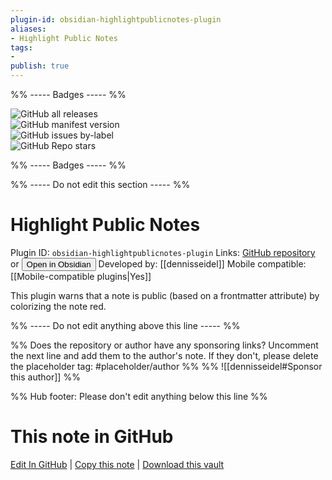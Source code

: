 ```yaml
---
plugin-id: obsidian-highlightpublicnotes-plugin
aliases:
- Highlight Public Notes
tags: 
- 
publish: true
---
```


%% ----- Badges ----- %%

![GitHub all releases](https://img.shields.io/github/downloads/dennisseidel/highlightpublicnotes-obsidian-plugin/total?color=573E7A&logo=github&style=for-the-badge)   
![GitHub manifest version](https://img.shields.io/github/manifest-json/v/dennisseidel/highlightpublicnotes-obsidian-plugin?color=573E7A&logo=github&style=for-the-badge)   
![GitHub issues by-label](https://img.shields.io/github/issues/dennisseidel/highlightpublicnotes-obsidian-plugin/help%20wanted?color=573E7A&logo=github&style=for-the-badge)   
![GitHub Repo stars](https://img.shields.io/github/stars/dennisseidel/highlightpublicnotes-obsidian-plugin?color=573E7A&logo=github&style=for-the-badge)

%% ----- Badges ----- %%

%% ----- Do not edit this section ----- %%

# Highlight Public Notes

Plugin ID: `obsidian-highlightpublicnotes-plugin`
Links: [GitHub repository](https://github.com/dennisseidel/highlightpublicnotes-obsidian-plugin) or [<button id=HH>Open in Obsidian</button>](obsidian://show-plugin?id=obsidian-highlightpublicnotes-plugin)
Developed by: [[dennisseidel]]
Mobile compatible: [[Mobile-compatible plugins|Yes]]

This plugin warns that a note is public (based on a frontmatter attribute) by colorizing the note red.

%% ----- Do not edit anything above this line ----- %% 

%% Does the repository or author have any sponsoring links? Uncomment the next line and add them to the author's note. If they don't, please delete the placeholder tag: #placeholder/author %%
%% ![[dennisseidel#Sponsor this author]] %%

%% Hub footer: Please don't edit anything below this line %%

# This note in GitHub

<span class="git-footer">[Edit In GitHub](https://github.dev/obsidian-community/obsidian-hub/blob/main/02%20-%20Community%20Expansions/02.05%20All%20Community%20Expansions/Plugins/obsidian-highlightpublicnotes-plugin.md "git-hub-edit-note") | [Copy this note](https://raw.githubusercontent.com/obsidian-community/obsidian-hub/main/02%20-%20Community%20Expansions/02.05%20All%20Community%20Expansions/Plugins/obsidian-highlightpublicnotes-plugin.md "git-hub-copy-note") | [Download this vault](https://github.com/obsidian-community/obsidian-hub/archive/refs/heads/main.zip "git-hub-download-vault") </span>

